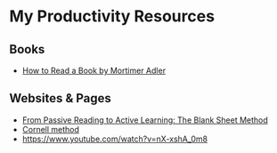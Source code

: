 # My Productivity Resources

## Books
- [How to Read a Book by Mortimer Adler](https://www.amazon.com/How-Read-Book-Classic-Intelligent/dp/0671212095)

## Websites & Pages
- [From Passive Reading to Active Learning: The Blank Sheet Method](https://fs.blog/blank-sheet-method/)
- [Cornell method](https://uwaterloo.ca/student-success/blog/5-steps-improve-your-notes-cornell-method)
- https://www.youtube.com/watch?v=nX-xshA_0m8
